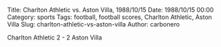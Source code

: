 Title: Charlton Athletic vs. Aston Villa, 1988/10/15
Date: 1988/10/15 00:00
Category: sports
Tags: football, football scores, Charlton Athletic, Aston Villa
Slug: charlton-athletic-vs-aston-villa
Author: carbonero


Charlton Athletic 2 - 2 Aston Villa

